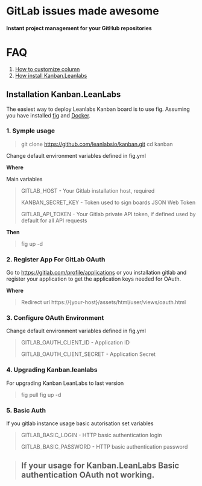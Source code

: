 
# GitLab issues made awesome

#### Instant project management for your GitHub repositories

# FAQ

1. [How to customize column](customise_columns)
2. [How install Kanban.Leanlabs](install)

## Installation Kanban.LeanLabs

The easiest way to deploy Leanlabs Kanban board is to use fig. 
Assuming you have installed [fig](http://www.fig.sh/) and [Docker](https://www.docker.com/).

### 1. Symple usage

> git clone https://github.com/leanlabsio/kanban.git
> cd kanban

Change default environment variables defined in fig.yml 

**Where**

Main variables

> GITLAB_HOST - Your Gitlab installation host, required
>
> KANBAN_SECRET_KEY - Token used to sign boards JSON Web Token
>
> GITLAB_API_TOKEN - Your Gitlab private API token, if defined used by default for all API requests

**Then**

> fig up -d

### 2. Register App For GitLab OAuth

Go to https://gitlab.com/profile/applications or you installation gitlab and register your application to get the application keys needed for OAuth.

**Where**

> Redirect url https://{your-host}/assets/html/user/views/oauth.html

### 3. Configure OAuth Environment

Change default environment variables defined in fig.yml 

> GITLAB_OAUTH_CLIENT_ID - Application ID
> 
> GITLAB_OAUTH_CLIENT_SECRET - Application Secret 

### 4. Upgrading Kanban.leanlabs

For upgrading Kanban LeanLabs to last version

> fig pull
> fig up -d

### 5. Basic Auth

If you gitlab instance usage basic autorisation set variables 

> GITLAB_BASIC_LOGIN - HTTP basic authentication login
>
> GITLAB_BASIC_PASSWORD -  HTTP basic authentication password

> ## If your usage for Kanban.LeanLabs Basic authentication OAuth not working.
